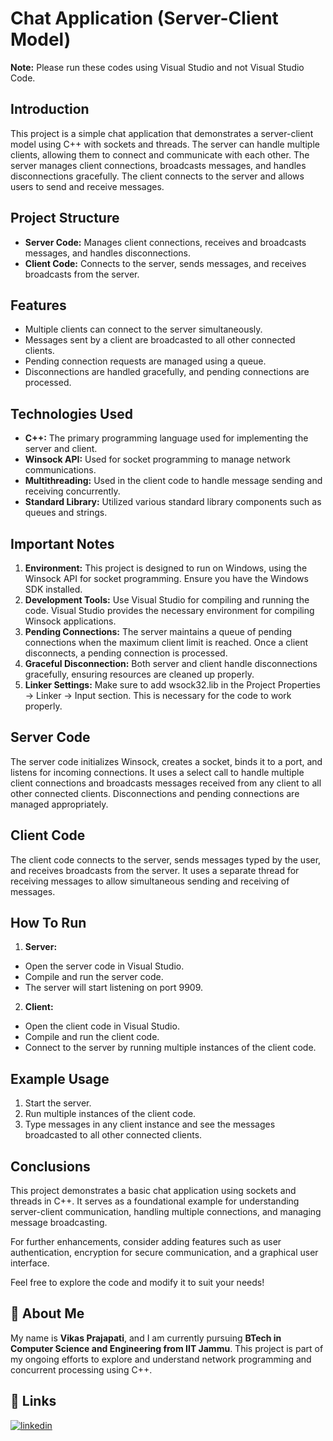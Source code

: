 # Chat Application (Server-Client Model)
**Note:** Please run these codes using Visual Studio and not Visual Studio Code.

## Introduction
This project is a simple chat application that demonstrates a server-client model using C++ with sockets and threads. The server can handle multiple clients, allowing them to connect and communicate with each other. The server manages client connections, broadcasts messages, and handles disconnections gracefully. The client connects to the server and allows users to send and receive messages.

## Project Structure
* __Server Code:__ Manages client connections, receives and broadcasts messages, and handles disconnections.
* __Client Code:__ Connects to the server, sends messages, and receives broadcasts from the server.

## Features
* Multiple clients can connect to the server simultaneously.
* Messages sent by a client are broadcasted to all other connected clients.
* Pending connection requests are managed using a queue.
* Disconnections are handled gracefully, and pending connections are processed.

## Technologies Used
* __C++:__ The primary programming language used for implementing the server and client.
* __Winsock API:__ Used for socket programming to manage network communications.
* __Multithreading:__ Used in the client code to handle message sending and receiving concurrently.
* __Standard Library:__ Utilized various standard library components such as queues and strings.

## Important Notes
1. __Environment:__ This project is designed to run on Windows, using the Winsock API for socket programming. Ensure you have the Windows SDK installed.
2. __Development Tools:__ Use Visual Studio for compiling and running the code. Visual Studio provides the necessary environment for compiling Winsock applications.
3. __Pending Connections:__ The server maintains a queue of pending connections when the maximum client limit is reached. Once a client disconnects, a pending connection is processed.
4. __Graceful Disconnection:__ Both server and client handle disconnections gracefully, ensuring resources are cleaned up properly.
5. __Linker Settings:__ Make sure to add wsock32.lib in the Project Properties -> Linker -> Input section. This is necessary for the code to work properly.

## Server Code
The server code initializes Winsock, creates a socket, binds it to a port, and listens for incoming connections. It uses a select call to handle multiple client connections and broadcasts messages received from any client to all other connected clients. Disconnections and pending connections are managed appropriately.

## Client Code
The client code connects to the server, sends messages typed by the user, and receives broadcasts from the server. It uses a separate thread for receiving messages to allow simultaneous sending and receiving of messages.

## How To Run
1. __Server:__
* Open the server code in Visual Studio.
* Compile and run the server code.
* The server will start listening on port 9909.

2. __Client:__
* Open the client code in Visual Studio.
* Compile and run the client code.
* Connect to the server by running multiple instances of the client code.

## Example Usage
1. Start the server.
2. Run multiple instances of the client code.
3. Type messages in any client instance and see the messages broadcasted to all other connected clients.

## Conclusions
This project demonstrates a basic chat application using sockets and threads in C++. It serves as a foundational example for understanding server-client communication, handling multiple connections, and managing message broadcasting.

For further enhancements, consider adding features such as user authentication, encryption for secure communication, and a graphical user interface.

Feel free to explore the code and modify it to suit your needs!

## 🚀 About Me
My name is __Vikas Prajapati__, and I am currently pursuing __BTech in Computer Science and Engineering from IIT Jammu__. This project is part of my ongoing efforts to explore and understand network programming and concurrent processing using C++.

## 🔗 Links
[![linkedin](https://img.shields.io/badge/linkedin-0A66C2?style=for-the-badge&logo=linkedin&logoColor=white)](https://www.linkedin.com/in/vikas-prajapati-577bab252/)

